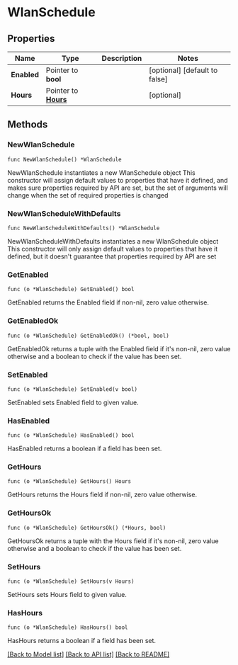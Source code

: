 # WlanSchedule

## Properties

Name | Type | Description | Notes
------------ | ------------- | ------------- | -------------
**Enabled** | Pointer to **bool** |  | [optional] [default to false]
**Hours** | Pointer to [**Hours**](Hours.md) |  | [optional] 

## Methods

### NewWlanSchedule

`func NewWlanSchedule() *WlanSchedule`

NewWlanSchedule instantiates a new WlanSchedule object
This constructor will assign default values to properties that have it defined,
and makes sure properties required by API are set, but the set of arguments
will change when the set of required properties is changed

### NewWlanScheduleWithDefaults

`func NewWlanScheduleWithDefaults() *WlanSchedule`

NewWlanScheduleWithDefaults instantiates a new WlanSchedule object
This constructor will only assign default values to properties that have it defined,
but it doesn't guarantee that properties required by API are set

### GetEnabled

`func (o *WlanSchedule) GetEnabled() bool`

GetEnabled returns the Enabled field if non-nil, zero value otherwise.

### GetEnabledOk

`func (o *WlanSchedule) GetEnabledOk() (*bool, bool)`

GetEnabledOk returns a tuple with the Enabled field if it's non-nil, zero value otherwise
and a boolean to check if the value has been set.

### SetEnabled

`func (o *WlanSchedule) SetEnabled(v bool)`

SetEnabled sets Enabled field to given value.

### HasEnabled

`func (o *WlanSchedule) HasEnabled() bool`

HasEnabled returns a boolean if a field has been set.

### GetHours

`func (o *WlanSchedule) GetHours() Hours`

GetHours returns the Hours field if non-nil, zero value otherwise.

### GetHoursOk

`func (o *WlanSchedule) GetHoursOk() (*Hours, bool)`

GetHoursOk returns a tuple with the Hours field if it's non-nil, zero value otherwise
and a boolean to check if the value has been set.

### SetHours

`func (o *WlanSchedule) SetHours(v Hours)`

SetHours sets Hours field to given value.

### HasHours

`func (o *WlanSchedule) HasHours() bool`

HasHours returns a boolean if a field has been set.


[[Back to Model list]](../README.md#documentation-for-models) [[Back to API list]](../README.md#documentation-for-api-endpoints) [[Back to README]](../README.md)


